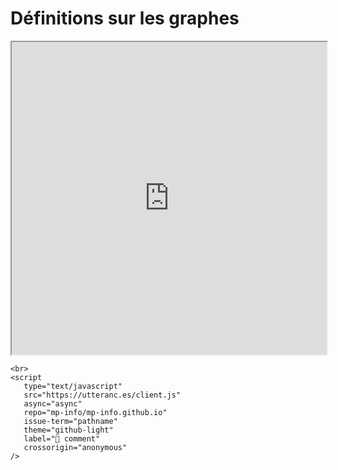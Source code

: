 # Définitions sur les graphes

<iframe src=https://mozilla.github.io/pdf.js/web/viewer.html?file=https://raw.githubusercontent.com/mp-info/mp-info.github.io/main/files/2_arbre_graphe/0_definition/graph_def.pdf#zoom=page-fit&pagemode=none height=500 width=100% allowfullscreen></iframe>

```{raw} html
<br>
<script
   type="text/javascript"
   src="https://utteranc.es/client.js"
   async="async"
   repo="mp-info/mp-info.github.io"
   issue-term="pathname"
   theme="github-light"
   label="💬 comment"
   crossorigin="anonymous"
/>
```
